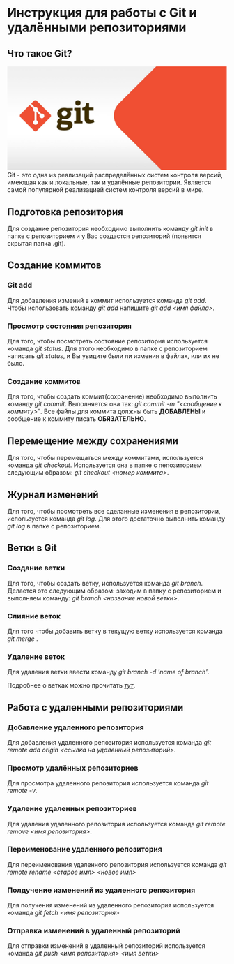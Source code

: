 # Инструкция для работы с Git и удалёнными репозиториями

## Что такое Git?
![Git](images/image1.jpg)
Git - это одна из реализаций распределённых систем контроля версий, имеющая как и локальные, так и удалённые репозитории. Является самой популярной реализацией систем контроля версий в мире.

## Подготовка репозитория
Для создание репозитория необходимо выполнить команду *git init*  в папке с репозиторием и у Вас создаcтся репозиторий (появится скрытая папка .git).

## Создание коммитов

### Git add
Для добавления измений в коммит используется команда *git add*. Чтобы использовать команду *git add* напишите *git add <имя файла>*.

### Просмотр состояния репозитория
Для того, чтобы посмотреть состояние репозитория используется команда *git status*. Для этого необходимо в папке с репозиторием написать *git status*, и Вы увидите были ли измения в файлах, или их не было.

### Создание коммитов
Для того, чтобы создать коммит(сохранение) необходимо выполнить команду *git commit*. Выполняется она так: *git commit -m "<сообщение к коммиту>"*. Все файлы для коммита должны быть **ДОБАВЛЕНЫ** и сообщение к коммиту писать **ОБЯЗАТЕЛЬНО**.

## Перемещение между сохранениями
Для того, чтобы перемещаться между коммитами, используется команда *git checkout*. Используется она в папке с пепозиторием следующим образом: *git checkout <номер коммита>*.

## Журнал изменений
Для того, чтобы посмотреть все сделанные изменения в репозитории, используется команда *git log*. Для этого достаточно выполнить команду *git log* в папке с репозиторием.

## Ветки в Git

### Создание ветки
Для того, чтобы создать ветку, используется команда *git branch*. Делается это следующим образом: заходим в папку с репозиторием и выполняем команду: *git branch <название новой ветки>*.

### Слияние веток
Для того чтобы дoбавить ветку в текущую ветку используется команда *git merge <name branch>*.

### Удаление веток
Для удаления ветки ввести команду *git branch -d 'name of branch'*.

Подробнее о ветках можно прочитать [*тут*](https://selectel.ru/blog/tutorials/how-to-work-with-branches-in-git-git-branch/).

## Работа с удаленными репозиториями

### Добавление удаленного репозитория 
Для добавления удаленного репозитория используется команда *git remote add origin <ссылка на удаленный репозиторий>*.

### Просмотр удалённых репозиториев
Для просмотра удаленного репозитория используется команда *git remote -v*.

### Удаление удаленных репозиториев
Для удаления удаленного репозитория используется команда *git remote remove <имя репозитория>*.

### Переименование удаленного репозитория
Для переименования удаленного репозитория используется команда *git remote rename <старое имя> <новое имя>*

### Полдучение изменений из удаленного репозитория
Для получения изменений из удаленного репозитория используется команда *git fetch <имя репозитория>*

### Отправка изменений в удаленный репозиторий
Для отправки изменений в удаленный репозиторий используется команда *git push <имя репозитория> <имя ветки>*
